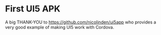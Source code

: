 # First UI5 APK
A big THANK-YOU to https://github.com/nicolinden/ui5app who provides a very good example of making UI5 work with Cordova.
